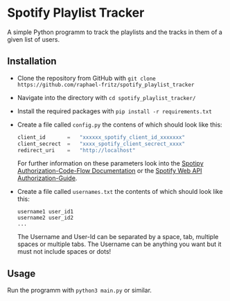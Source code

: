 # Spotify Playlist Tracker
A simple Python programm to track the playlists and the tracks in them of a given list of users.

## Installation
* Clone the repository from GitHub with `git clone https://github.com/raphael-fritz/spotify_playlist_tracker`
* Navigate into the directory with `cd spotify_playlist_tracker/`

* Install the required packages with `pip install -r requirements.txt`

* Create a file called `config.py` the contens of which should look like this:
    ```python
    client_id       =   "xxxxxx_spotify_client_id_xxxxxxx"
    client_secrect  =   "xxxx_spotify_client_secrect_xxxx"
    redirect_uri    =   "http://localhost"
    ```
    For further information on these parameters look into the [Spotipy Authorization-Code-Flow Documentation](https://spotipy.readthedocs.io/en/2.18.0/#getting-started) or the [Spotify Web API Authorization-Guide](https://developer.spotify.com/documentation/general/guides/authorization-guide/).

* Create a file called `usernames.txt` the contents of which should look like this:
    ```
    username1 user_id1
    username2 user_id2
    ...
    ```
    The Username and User-Id can be separated by a space, tab, multiple spaces or multiple tabs.
    The Username can be anything you want but it must not include spaces or dots! 

## Usage
Run the programm with `python3 main.py` or similar.

